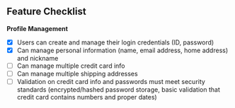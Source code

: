 Feature Checklist
-----------------

**Profile Management**
- [x] Users can create and manage their login credentials (ID, password)
- [x] Can manage personal information (name, email address, home address) and nickname
- [ ] Can manage multiple credit card info
- [ ] Can manage multiple shipping addresses
- [ ] Validation on credit card info and passwords must meet security standards (encrypted/hashed password storage, basic validation that credit card contains numbers and proper dates)
